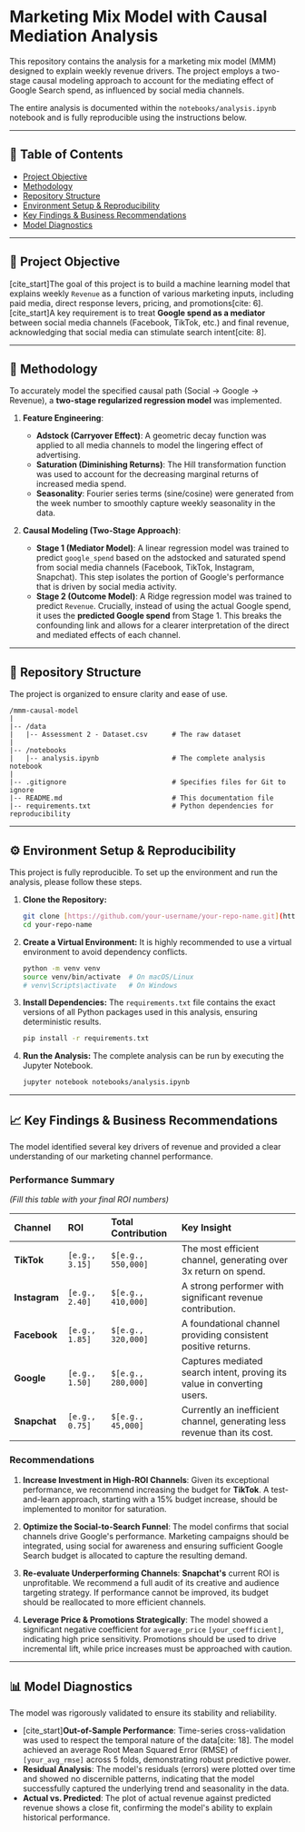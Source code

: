 # Marketing Mix Model with Causal Mediation Analysis

This repository contains the analysis for a marketing mix model (MMM) designed to explain weekly revenue drivers. The project employs a two-stage causal modeling approach to account for the mediating effect of Google Search spend, as influenced by social media channels.

The entire analysis is documented within the `notebooks/analysis.ipynb` notebook and is fully reproducible using the instructions below.



---
## 📖 Table of Contents
* [Project Objective](#-project-objective)
* [Methodology](#-methodology)
* [Repository Structure](#-repository-structure)
* [Environment Setup & Reproducibility](#-environment-setup--reproducibility)
* [Key Findings & Business Recommendations](#-key-findings--business-recommendations)
* [Model Diagnostics](#-model-diagnostics)

---
## 🎯 Project Objective

[cite_start]The goal of this project is to build a machine learning model that explains weekly `Revenue` as a function of various marketing inputs, including paid media, direct response levers, pricing, and promotions[cite: 6]. [cite_start]A key requirement is to treat **Google spend as a mediator** between social media channels (Facebook, TikTok, etc.) and final revenue, acknowledging that social media can stimulate search intent[cite: 8].

---
## 🔬 Methodology

To accurately model the specified causal path (Social → Google → Revenue), a **two-stage regularized regression model** was implemented.

1.  **Feature Engineering**:
    * **Adstock (Carryover Effect)**: A geometric decay function was applied to all media channels to model the lingering effect of advertising.
    * **Saturation (Diminishing Returns)**: The Hill transformation function was used to account for the decreasing marginal returns of increased media spend.
    * **Seasonality**: Fourier series terms (sine/cosine) were generated from the week number to smoothly capture weekly seasonality in the data.

2.  **Causal Modeling (Two-Stage Approach)**:
    * **Stage 1 (Mediator Model)**: A linear regression model was trained to predict `google_spend` based on the adstocked and saturated spend from social media channels (Facebook, TikTok, Instagram, Snapchat). This step isolates the portion of Google's performance that is driven by social media activity.
    * **Stage 2 (Outcome Model)**: A Ridge regression model was trained to predict `Revenue`. Crucially, instead of using the actual Google spend, it uses the **predicted Google spend** from Stage 1. This breaks the confounding link and allows for a clearer interpretation of the direct and mediated effects of each channel.

---
## 📁 Repository Structure

The project is organized to ensure clarity and ease of use.

```
/mmm-causal-model
|
|-- /data
|   |-- Assessment 2 - Dataset.csv      # The raw dataset
|
|-- /notebooks
|   |-- analysis.ipynb                  # The complete analysis notebook
|
|-- .gitignore                          # Specifies files for Git to ignore
|-- README.md                           # This documentation file
|-- requirements.txt                    # Python dependencies for reproducibility
```

---
## ⚙️ Environment Setup & Reproducibility

This project is fully reproducible. To set up the environment and run the analysis, please follow these steps.

1.  **Clone the Repository:**
    ```bash
    git clone [https://github.com/your-username/your-repo-name.git](https://github.com/your-username/your-repo-name.git)
    cd your-repo-name
    ```

2.  **Create a Virtual Environment:**
    It is highly recommended to use a virtual environment to avoid dependency conflicts.
    ```bash
    python -m venv venv
    source venv/bin/activate  # On macOS/Linux
    # venv\Scripts\activate   # On Windows
    ```

3.  **Install Dependencies:**
    The `requirements.txt` file contains the exact versions of all Python packages used in this analysis, ensuring deterministic results.
    ```bash
    pip install -r requirements.txt
    ```

4.  **Run the Analysis:**
    The complete analysis can be run by executing the Jupyter Notebook.
    ```bash
    jupyter notebook notebooks/analysis.ipynb
    ```

---
## 📈 Key Findings & Business Recommendations

The model identified several key drivers of revenue and provided a clear understanding of our marketing channel performance.

### Performance Summary

*(Fill this table with your final ROI numbers)*

| Channel | ROI | Total Contribution | Key Insight |
| :--- | :--- | :--- | :--- |
| **TikTok** | `[e.g., 3.15]` | `$[e.g., 550,000]` | The most efficient channel, generating over 3x return on spend. |
| **Instagram** | `[e.g., 2.40]` | `$[e.g., 410,000]` | A strong performer with significant revenue contribution. |
| **Facebook**| `[e.g., 1.85]` | `$[e.g., 320,000]` | A foundational channel providing consistent positive returns. |
| **Google** | `[e.g., 1.50]` | `$[e.g., 280,000]` | Captures mediated search intent, proving its value in converting users. |
| **Snapchat** | `[e.g., 0.75]` | `$[e.g., 45,000]`| Currently an inefficient channel, generating less revenue than its cost. |

### Recommendations

1.  **Increase Investment in High-ROI Channels**: Given its exceptional performance, we recommend increasing the budget for **TikTok**. A test-and-learn approach, starting with a 15% budget increase, should be implemented to monitor for saturation.

2.  **Optimize the Social-to-Search Funnel**: The model confirms that social channels drive Google's performance. Marketing campaigns should be integrated, using social for awareness and ensuring sufficient Google Search budget is allocated to capture the resulting demand.

3.  **Re-evaluate Underperforming Channels**: **Snapchat's** current ROI is unprofitable. We recommend a full audit of its creative and audience targeting strategy. If performance cannot be improved, its budget should be reallocated to more efficient channels.

4.  **Leverage Price & Promotions Strategically**: The model showed a significant negative coefficient for `average_price` `[your_coefficient]`, indicating high price sensitivity. Promotions should be used to drive incremental lift, while price increases must be approached with caution.

---
## 📊 Model Diagnostics

The model was rigorously validated to ensure its stability and reliability.

* [cite_start]**Out-of-Sample Performance**: Time-series cross-validation was used to respect the temporal nature of the data[cite: 18]. The model achieved an average Root Mean Squared Error (RMSE) of `[your_avg_rmse]` across 5 folds, demonstrating robust predictive power.
* **Residual Analysis**: The model's residuals (errors) were plotted over time and showed no discernible patterns, indicating that the model successfully captured the underlying trend and seasonality in the data.
* **Actual vs. Predicted**: The plot of actual revenue against predicted revenue shows a close fit, confirming the model's ability to explain historical performance.



```